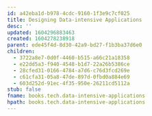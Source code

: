 ```yaml
---
id: a42eba1d-b978-4cdc-9160-1f3e9c7cf025
title: Designing Data-intensive Applications
desc: ''
updated: 1604296883463
created: 1604278238918
parent: ede45f4d-8d30-42a9-bd27-f1b3ba37d6e0
children:
  - 3722a8e7-0d0f-4460-b515-a66c21a18358
  - e22dd5a3-f940-4548-b1d7-22a26b5386ce
  - 28cfed31-0166-4784-a7d6-c76d3fcd269e
  - c61cfa31-05a8-47de-897d-0fbd0a884e69
  - 603d252d-91ec-4f35-950e-26211cd5112a
stub: false
fname: books.tech.data-intensive-applications
hpath: books.tech.data-intensive-applications
---
```



